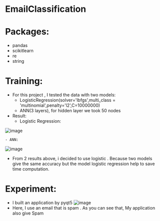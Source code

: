 # EmailClassification
# Packages:
  - pandas
  - scikitlearn
  - re
  - string
# Training:
 - For this project , I tested the data with two models:
    - LogisticRegression(solver='lbfgs',multi_class = 'multinomial',penalty='l2',C=10000000)
    - ANN(3 layers), for hidden layer  we took 50 nodes
 - Result:
    - Logistic Regression:


  ![image](https://user-images.githubusercontent.com/106424285/232962273-8fdb67ca-9bc6-45f0-bf0d-3add983ff001.png)


    
    
    - ANN:
  
![image](https://user-images.githubusercontent.com/106424285/232962217-08b617b6-8d42-4d36-9e06-4d785470aa29.png)

 - From 2 results above, i decided to use logistic . Because two models give the same accuracy but the model logistic regression help to save time computation.
# Experiment:
 - I built an application by pyqt5
  ![image](https://user-images.githubusercontent.com/106424285/232960794-743a226e-b0f6-4c7c-a012-e40ca636ef50.png)
 - Here, I use an email that is spam . As you can see that, My application also give Spam
